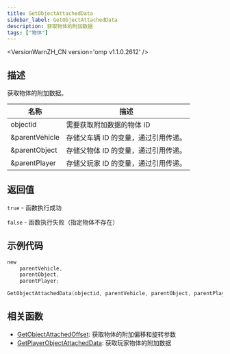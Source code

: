 ```yaml
---
title: GetObjectAttachedData
sidebar_label: GetObjectAttachedData
description: 获取物体的附加数据
tags: ["物体"]
---
```


<VersionWarnZH_CN version='omp v1.1.0.2612' />

## 描述

获取物体的附加数据。

| 名称           | 描述                                 |
| -------------- | ------------------------------------ |
| objectid       | 需要获取附加数据的物体 ID            |
| &parentVehicle | 存储父车辆 ID 的变量，通过引用传递。 |
| &parentObject  | 存储父物体 ID 的变量，通过引用传递。 |
| &parentPlayer  | 存储父玩家 ID 的变量，通过引用传递。 |

## 返回值

`true` - 函数执行成功

`false` - 函数执行失败（指定物体不存在）

## 示例代码

```c
new
    parentVehicle,
    parentObject,
    parentPlayer;

GetObjectAttachedData(objectid, parentVehicle, parentObject, parentPlayer);
```

## 相关函数

- [GetObjectAttachedOffset](GetObjectAttachedOffset): 获取物体的附加偏移和旋转参数
- [GetPlayerObjectAttachedData](GetPlayerObjectAttachedData): 获取玩家物体的附加数据
